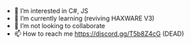 - 👀 I’m interested in C#, JS
- 🌱 I’m currently learning (reviving HAXWARE V3)
- 💞️ I’m not looking to collaborate
- 📫 How to reach me https://discord.gg/T5b8Z4cG (DEAD)

<!---
HaxXD/HaxXD is a ✨ special ✨ repository because its `README.md` (this file) appears on your GitHub profile.
You can click the Preview link to take a look at your changes.
--->
